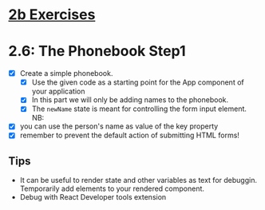 # [2b Exercises](https://fullstackopen.com/en/part2/forms#exercises)

# 2.6: The Phonebook Step1
- [x] Create a simple phonebook.
    - [x] Use the given code as a starting point for the App component of your application
    - [x] In this part we will only be adding names to the phonebook.
    - [x] The `newName` state is meant for controlling the form input element.
NB:
- [x] you can use the person's name as value of the key property
- [x] remember to prevent the default action of submitting HTML forms!

## Tips
- It can be useful to render state and other variables as text for debuggin. Temporarily add elements to your rendered component.
- Debug with React Developer tools extension
